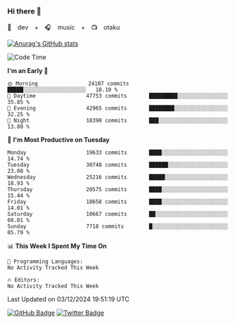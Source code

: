 ### Hi there 👋

🚀　dev　+　🎧　music　+　📺　otaku


[![Anurag's GitHub stats](https://github-readme-stats.vercel.app/api?username=koheitasaka&count_private=true&show_icons=true&theme=monokai)](https://github.com/koheitasaka/github-readme-stats)

<!--START_SECTION:waka-->
![Code Time](http://img.shields.io/badge/Code%20Time-1%2C161%20hrs%2023%20mins-blue)

**I'm an Early 🐤** 

```text
🌞 Morning                24107 commits       █████░░░░░░░░░░░░░░░░░░░░   18.10 % 
🌆 Daytime                47753 commits       █████████░░░░░░░░░░░░░░░░   35.85 % 
🌃 Evening                42965 commits       ████████░░░░░░░░░░░░░░░░░   32.25 % 
🌙 Night                  18390 commits       ███░░░░░░░░░░░░░░░░░░░░░░   13.80 % 
```
📅 **I'm Most Productive on Tuesday** 

```text
Monday                   19633 commits       ████░░░░░░░░░░░░░░░░░░░░░   14.74 % 
Tuesday                  30748 commits       ██████░░░░░░░░░░░░░░░░░░░   23.08 % 
Wednesday                25216 commits       █████░░░░░░░░░░░░░░░░░░░░   18.93 % 
Thursday                 20575 commits       ████░░░░░░░░░░░░░░░░░░░░░   15.44 % 
Friday                   18658 commits       ████░░░░░░░░░░░░░░░░░░░░░   14.01 % 
Saturday                 10667 commits       ██░░░░░░░░░░░░░░░░░░░░░░░   08.01 % 
Sunday                   7718 commits        █░░░░░░░░░░░░░░░░░░░░░░░░   05.79 % 
```


📊 **This Week I Spent My Time On** 

```text
💬 Programming Languages: 
No Activity Tracked This Week

🔥 Editors: 
No Activity Tracked This Week
```


 Last Updated on 03/12/2024 19:51:19 UTC
<!--END_SECTION:waka-->

[![GitHub Badge](https://img.shields.io/badge/GitHub-100000?style=for-the-badge&logo=github&logoColor=white)](https://github.com/koheitasaka)
[![Twitter Badge](https://img.shields.io/badge/Twitter-1DA1F2?style=for-the-badge&logo=twitter&logoColor=white)](https://twitter.com/sleep_asleep_)
